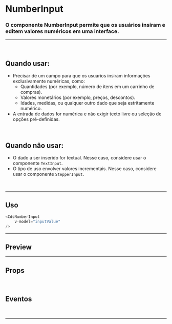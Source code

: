 # NumberInput

### O componente NumberInput permite que os usuários insiram e editem valores numéricos em uma interface.
---
<br />

## Quando usar:
- Precisar de um campo para que os usuários insiram informações exclusivamente numéricas, como:
	- Quantidades (por exemplo, número de itens em um carrinho de compras).
	- Valores monetários (por exemplo, preços, descontos).
	- Idades, medidas, ou qualquer outro dado que seja estritamente numérico.
- A entrada de dados for numérica e não exigir texto livre ou seleção de opções pré-definidas.
<br />

## Quando não usar:
- O dado a ser inserido for textual. Nesse caso, considere usar o componente `TextInput`.
- O tipo de uso envolver valores incrementais. Nesse caso, considere usar o componente `StepperInput`.

<br />

---

## Uso

```js
<CdsNumberInput
	v-model="inputValue"
/>
```

---

## Preview

<PreviewBuilder
	:args
	:component="CdsNumberInput"
	:events
/>

---

## Props

<APITable
	name="NumberInput"
	section="props"
/>
<br />

## Eventos

<APITable
	name="NumberInput"
	section="events"
/>
<br />

---


<script setup>
import { ref } from 'vue';
import CdsNumberInput from '@/components/NumberInput.vue';

const events = [
	'update:modelValue',
	'update:unmaskedValue',
	'change',
	'focus',
	'blur',
];

const args = ref({
	money: true,
	label: 'Valor',
	mobile: false,
	disabled: false,
	required: false,
	fluid: false,
	floatingLabel: false,
	lazy: false,
	errorMessage: 'Campo obrigatório',
	state: 'default',
	placeholder: 'Digite algo...',
	mask: null,
	tooltip: '',
	tooltipIcon: 'info-outline',
	linkText: '',
	linkUrl: '',
	supportingText: 'supportingText',
	supportLink: '',
	supportLinkUrl: '',
});
</script>
